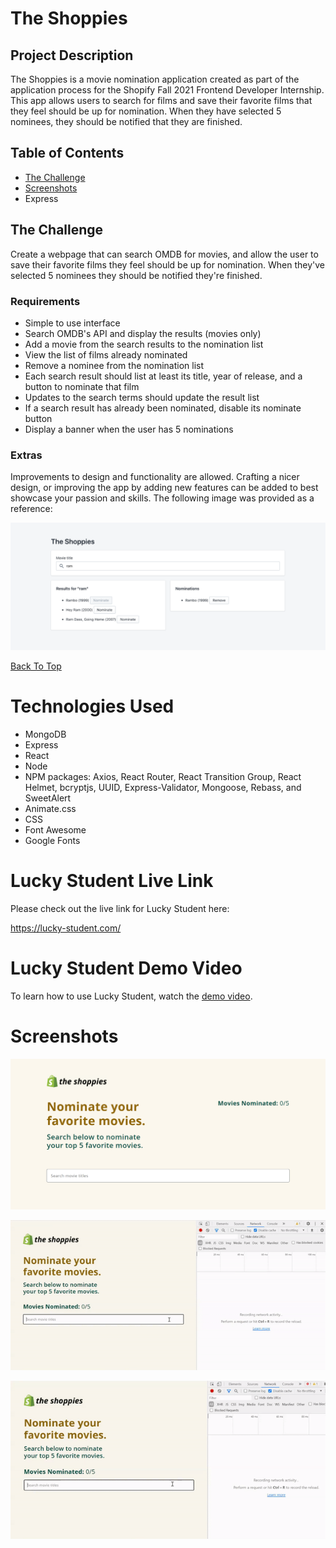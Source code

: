 # The Shoppies

## Project Description

The Shoppies is a movie nomination application created as part of the application process for the Shopify Fall 2021 Frontend Developer Internship. This app allows users to search for films and save their favorite films that they feel should be up for nomination. When they have selected 5 nominees, they should be notified that they are finished.

## Table of Contents
* [The Challenge](#The-Challenge)
* [Screenshots](#Screenshots)
* Express

## The Challenge

Create a webpage that can search OMDB for movies, and allow the user to save their favorite films they feel should be up for nomination. When they've selected 5 nominees they should be notified they're finished.

### Requirements

* Simple to use interface
* Search OMDB's API and display the results (movies only)
* Add a movie from the search results to the nomination list
*	View the list of films already nominated
*	Remove a nominee from the nomination list
*	Each search result should list at least its title, year of release, and a button to nominate that film
*	Updates to the search terms should update the result list
*	If a search result has already been nominated, disable its nominate button
*	Display a banner when the user has 5 nominations

### Extras

Improvements to design and functionality are allowed. Crafting a nicer design, or improving the app by adding new features can be added to best showcase your passion and skills. The following image was provided as a reference:

![Screenshot 01](screenshots/reference-image-screenshot01.png "Reference Image")

[Back To Top](#Table-of-Contents)

# Technologies Used

* MongoDB
* Express
* React
* Node
* NPM packages: Axios, React Router, React Transition Group, React Helmet, bcryptjs, UUID, Express-Validator, Mongoose, Rebass, and SweetAlert
* Animate.css
* CSS
* Font Awesome
* Google Fonts

# Lucky Student Live Link

Please check out the live link for Lucky Student here:

https://lucky-student.com/

# Lucky Student Demo Video

To learn how to use Lucky Student, watch the [demo video](https://drive.google.com/file/d/17FBhEFrC3Xtjt-E-yz6EzhT0A5T-NbPU/view).

# Screenshots

![Screenshot 02](screenshots/the-shoppies-screenshot02.png "The Shoppies App")

![Screenshot 03](screenshots/withoutDebounce.gif "Without Debouncing")

![Screenshot 04](screenshots/withDebounce.gif "With Debouncing")
